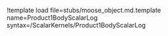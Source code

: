 !template load file=stubs/moose_object.md.template name=Product1BodyScalarLog syntax=/ScalarKernels/Product1BodyScalarLog